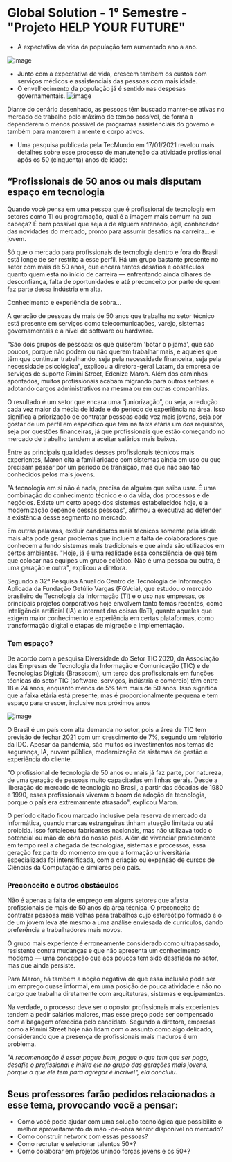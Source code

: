 # Global Solution - 1° Semestre - "Projeto HELP YOUR FUTURE"

- A expectativa de vida da população tem aumentado ano a ano.

![image](https://user-images.githubusercontent.com/62342894/170736731-9e799a52-95a5-4366-9d32-0c0a82416371.png)

- Junto com a expectativa de vida, crescem também os custos com serviços médicos e
assistenciais das pessoas com mais idade.
- O envelhecimento da população já é sentido nas despesas governamentais.
![image](https://user-images.githubusercontent.com/62342894/170736781-5b5745dc-d8f5-4aaf-83cf-d87fe4b38142.png)

Diante do cenário desenhado, as pessoas têm buscado manter-se ativas no mercado de
trabalho pelo máximo de tempo possível, de forma a dependerem o menos possível de
programas assistenciais do governo e também para manterem a mente e corpo ativos.

- Uma pesquisa publicada pela TecMundo em 17/01/2021 revelou mais detalhes sobre esse
processo de manutenção da atividade profissional após os 50 (cinquenta) anos de idade:

## “Profissionais de 50 anos ou mais disputam espaço em tecnologia
Quando você pensa em uma pessoa que é profissional de tecnologia em setores como TI ou
programação, qual é a imagem mais comum na sua cabeça? É bem possível que seja a de
alguém antenado, ágil, conhecedor das novidades do mercado, pronto para assumir desafios
na carreira… e jovem.

Só que o mercado para profissionais de tecnologia dentro e fora do Brasil está longe de ser
restrito a esse perfil. Há um grupo bastante presente no setor com mais de 50 anos, que
encara tantos desafios e obstáculos quanto quem está no início de carreira — enfrentando
ainda olhares de desconfiança, falta de oportunidades e até preconceito por parte de quem faz
parte dessa indústria em alta.

Conhecimento e experiência de sobra...

A geração de pessoas de mais de 50 anos que trabalha no setor técnico está presente em
serviços como telecomunicações, varejo, sistemas governamentais e a nível de software ou
hardware.

"São dois grupos de pessoas: os que quiseram 'botar o pijama', que são poucos, porque não
podem ou não querem trabalhar mais, e aqueles que têm que continuar trabalhando, seja pela
necessidade financeira, seja pela necessidade psicológica", explicou a diretora-geral Latam, da
empresa de serviços de suporte Rimini Street, Edenize Maron. Além dos caminhos apontados,
muitos profissionais acabam migrando para outros setores e adotando cargos administrativos
na mesma ou em outras companhias.

O resultado é um setor que encara uma “juniorização”, ou seja, a redução cada vez maior da
média de idade e do período de experiência na área. Isso significa a priorização de contratar
pessoas cada vez mais jovens, seja por gostar de um perfil em específico que tem na faixa
etária um dos requisitos, seja por questões financeiras, já que profissionais que estão
começando no mercado de trabalho tendem a aceitar salários mais baixos.

Entre as principais qualidades desses profissionais técnicos mais experientes, Maron cita a
familiaridade com sistemas ainda em uso ou que precisam passar por um período de transição,
mas que não são tão conhecidos pelos mais jovens.

"A tecnologia em si não é nada, precisa de alguém que saiba usar. É uma combinação do
conhecimento técnico e o da vida, dos processos e de negócios. Existe um certo apego dos
sistemas estabelecidos hoje, e a modernização depende dessas pessoas", afirmou a executiva
ao defender a existência desse segmento no mercado.

Em outras palavras, excluir candidatos mais técnicos somente pela idade mais alta pode gerar
problemas que incluem a falta de colaboradores que conhecem a fundo sistemas mais
tradicionais e que ainda são utilizados em certos ambientes. "Hoje, já é uma realidade essa
consciência de que tem que colocar nas equipes um grupo eclético. Não é uma pessoa ou
outra, é uma geração e outra", explicou a diretora.

Segundo a 32ª Pesquisa Anual do Centro de Tecnologia de Informação Aplicada da Fundação
Getúlio Vargas (FGVcia), que estudou o mercado brasileiro de Tecnologia da Informação (TI) e
o uso nas empresas, os principais projetos corporativos hoje envolvem tanto temas recentes,
como inteligência artificial (IA) e internet das coisas (IoT), quanto aqueles que exigem maior
conhecimento e experiência em certas plataformas, como transformação digital e etapas de
migração e implementação.

### Tem espaço?

De acordo com a pesquisa Diversidade do Setor TIC 2020, da Associação das Empresas de
Tecnologia da Informação e Comunicação (TIC) e de Tecnologias Digitais (Brasscom), um terço
dos profissionais em funções técnicas do setor TIC (software, serviços, indústria e comércio)
têm entre 18 e 24 anos, enquanto menos de 5% têm mais de 50 anos. Isso significa que a faixa
etária está presente, mas é proporcionalmente pequena e tem espaço para crescer, inclusive
nos próximos anos

![image](https://user-images.githubusercontent.com/62342894/170737127-0f43785a-74c4-49d2-accf-4db3ef6edc10.png)

O Brasil é um país com alta demanda no setor, pois a área de TIC tem previsão de fechar 2021
com um crescimento de 7%, segundo um relatório da IDC. Apesar da pandemia, são muitos os
investimentos nos temas de segurança, IA, nuvem pública, modernização de sistemas de
gestão e experiência do cliente.

"O profissional de tecnologia de 50 anos ou mais já faz parte, por natureza, de uma geração de
pessoas muito capacitadas em linhas gerais. Desde a liberação do mercado de tecnologia no
Brasil, a partir das décadas de 1980 e 1990, esses profissionais viveram o boom de adoção de
tecnologia, porque o país era extremamente atrasado", explicou Maron.

O período citado ficou marcado inclusive pela reserva de mercado da informática, quando
marcas estrangeiras tinham atuação limitada ou até proibida. Isso fortaleceu fabricantes
nacionais, mas não utilizava todo o potencial ou mão de obra do nosso país.
Além de vivenciar praticamente em tempo real a chegada de tecnologias, sistemas e
processos, essa geração fez parte do momento em que a formação universitária especializada
foi intensificada, com a criação ou expansão de cursos de Ciências da Computação e similares
pelo país.

### Preconceito e outros obstáculos

Não é apenas a falta de emprego em alguns setores que afasta profissionais de mais de 50
anos da área técnica. O preconceito de contratar pessoas mais velhas para trabalhos cujo
estereótipo formado é o de um jovem leva até mesmo a uma análise enviesada de currículos,
dando preferência a trabalhadores mais novos.

O grupo mais experiente é erroneamente considerado como ultrapassado, resistente contra
mudanças e que não apresenta um conhecimento moderno — uma concepção que aos poucos
tem sido desafiada no setor, mas que ainda persiste.

Para Maron, há também a noção negativa de que essa inclusão pode ser um emprego quase
informal, em uma posição de pouca atividade e não no cargo que trabalha diretamente com
arquiteturas, sistemas e equipamentos.

Na verdade, o processo deve ser o oposto: profissionais mais experientes tendem a pedir
salários maiores, mas esse preço pode ser compensado com a bagagem oferecida pelo
candidato. Segundo a diretora, empresas como a Rimini Street hoje não lidam com o assunto
como algo delicado, considerando que a presença de profissionais mais maduros é um
problema.

*"A recomendação é essa: pague bem, pague o que tem que ser pago, desafie o profissional e
insira ele no grupo das gerações mais jovens, porque o que ele tem para agregar é incrível", ela
concluiu.*

## Seus professores farão pedidos relacionados a esse tema, provocando você a pensar:

- Como você pode ajudar com uma solução tecnológica que possibilite o melhor
aproveitamento da mão -de-obra sênior disponível no mercado?
- Como construir network com essas pessoas?
- Como recrutar e selecionar talentos 50+?
- Como colaborar em projetos unindo forças jovens e os 50+?



